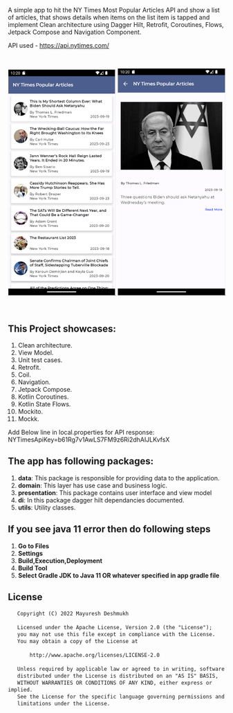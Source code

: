 A simple app to hit the NY Times Most Popular Articles API and show a list of articles, that shows details when items on the list item is tapped and implement Clean architecture using Dagger Hilt, Retrofit, Coroutines, Flows, Jetpack Compose and Navigation Component.

API used - https://api.nytimes.com/

<br>
<p align="center">
    <img src="screenshots/screen1.png" width="250"/>
    <img src="screenshots/screen2.png" width="250"/>
</p>
<br>

## This Project showcases:
1. Clean architecture.
2. View Model.
3. Unit test cases.
4. Retrofit.
5. Coil.
6. Navigation.
7. Jetpack Compose.
8. Kotlin Coroutines.
9. Kotlin State Flows.
10. Mockito.
11. Mockk.
    <br>

Add Below line in local.properties for API response:
NYTimesApiKey=b61Rg7v1AwLS7FM9z6Ri2dhAIJLKvfsX

## The app has following packages:
1. **data**: This package is responsible for providing data to the application.
2. **domain**: This layer has use case and business logic.
3. **presentation**: This package contains user interface and view model
4. **di**: In this package dagger hilt dependancies documented.
5. **utils**: Utility classes.
   <br>

## If you see java 11 error then do following steps
1. **Go to Files**
2. **Settings**
4. **Build,Execution,Deployment**
5. **Build Tool**
6. **Select Gradle JDK to Java 11 OR whatever specified in app gradle file**
   <br>

## License
```
   Copyright (C) 2022 Mayuresh Deshmukh

   Licensed under the Apache License, Version 2.0 (the "License");
   you may not use this file except in compliance with the License.
   You may obtain a copy of the License at

       http://www.apache.org/licenses/LICENSE-2.0

   Unless required by applicable law or agreed to in writing, software
   distributed under the License is distributed on an "AS IS" BASIS,
   WITHOUT WARRANTIES OR CONDITIONS OF ANY KIND, either express or implied.
   See the License for the specific language governing permissions and
   limitations under the License.
